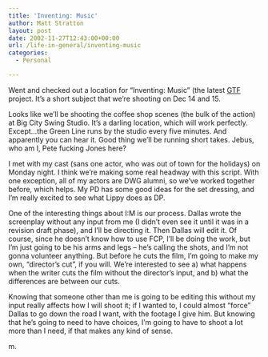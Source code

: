 ```yaml
---
title: 'Inventing: Music'
author: Matt Stratton
layout: post
date: 2002-11-27T12:43:00+00:00
url: /life-in-general/inventing-music
categories:
  - Personal

---
```

Went and checked out a location for &#8220;Inventing: Music&#8221; (the latest [GTF][1] project. It&#8217;s a short subject that we&#8217;re shooting on Dec 14 and 15.

Looks like we&#8217;ll be shooting the coffee shop scenes (the bulk of the action) at Big City Swing Studio. It&#8217;s a darling location, which will work perfectly. Except&#8230;the Green Line runs by the studio every five minutes. And apparently you can hear it. Good thing we&#8217;ll be running short takes. Jebus, who am I, Pete fucking Jones here?

I met with my cast (sans one actor, who was out of town for the holidays) on Monday night. I think we&#8217;re making some real headway with this script. With one exception, all of my actors are DWG alumni, so we&#8217;ve worked together before, which helps. My PD has some good ideas for the set dressing, and I&#8217;m really excited to see what Lippy does as DP.

One of the interesting things about I:M is our process. Dallas wrote the screenplay without any input from me (I didn&#8217;t even see it until it was in a revision draft phase), and I&#8217;ll be directing it. Then Dallas will edit it. Of course, since he doesn&#8217;t know how to use FCP, I&#8217;ll be doing the work, but I&#8217;m just going to be his arms and legs &#8211; he&#8217;s calling the shots, and I&#8217;m not gonna volunteer anything. But before he cuts the film, I&#8217;m going to make my own, &#8220;director&#8217;s cut&#8221;, if you will. We&#8217;re interested to see a) what happens when the writer cuts the film without the director&#8217;s input, and b) what the differences are between our cuts.

Knowing that someone other than me is going to be editing this without my input really affects how I will shoot it; if I wanted to, I could almost &#8220;force&#8221; Dallas to go down the road I want, with the footage I give him. But knowing that he&#8217;s going to need to have choices, I&#8217;m going to have to shoot a lot more than I need, if that makes any kind of sense.

m.

 [1]: https://www.gravytrainfilms.com